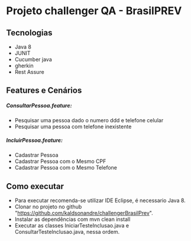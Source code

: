 # Projeto challenger QA - BrasilPREV

## Tecnologias

- Java 8
- JUNIT
- Cucumber java
- gherkin
- Rest Assure

## Features e Cenários

##### ConsultarPessoa.feature:
- Pesquisar uma pessoa dado o numero ddd e telefone celular
- Pesquisar uma pessoa com telefone inexistente

##### IncluirPessoa.feature:
- Cadastrar Pessoa
- Cadastrar Pessoa com o Mesmo CPF
- Cadastrar Pessoa com o Mesmo Telefone

## Como executar
- Para executar recomenda-se utilizar IDE Eclipse, é necessario Java 8.  
- Clonar no projeto no github "https://github.com/kaldsonandre/challengerBrasilPrev".
- Instalar as dependências com mvn clean install
- Executar as classes IniciarTesteInclusao.java e ConsultarTesteInclusao.java, nessa ordem. 



